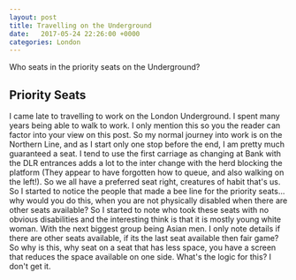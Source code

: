 ```yaml
---
layout: post
title: Travelling on the Underground
date:   2017-05-24 22:26:00 +0000
categories: London
---
```


Who seats in the priority seats on the Underground? 

## Priority Seats 

I came late to travelling to work on the London Underground. I spent many years being able to walk to work. I only mention this so you the reader can factor into your view on this post. 
So my normal journey into work is on the Northern Line, and as I start only one stop before the end, I am pretty much guaranteed a seat. I tend to use the first carriage as changing at Bank with the DLR entrances adds a lot to the inter change with the herd blocking the platform (They appear to have forgotten how to queue, and also walking on the left!). So we all have a preferred seat right, creatures of habit that's us. So I started to notice the people that made a bee line for the priority seats... why would you do this, when you are not physically disabled when there are other seats available? So I started to note who took these seats with no obvious disabilities and the interesting think is that it is mostly young white woman. With the next biggest group being Asian men. I only note details if there are other seats available, if its the last seat available then fair game? 
So why is this, why seat on a seat that has less space, you have a screen that reduces the space available on one side. What's the logic for this? I don't get it. 
